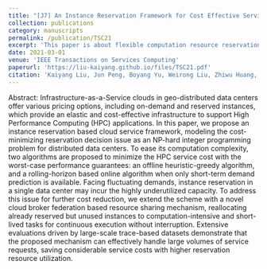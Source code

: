 ```yaml
---
title: "[J7] An Instance Reservation Framework for Cost Effective Services in Geo-Distributed Data Centers"
collection: publications
category: manuscripts
permalink: /publication/TSC21
excerpt: 'This paper is about flexible computation resource reservation and task placement in geo-distributed data centers.'
date: 2021-03-01
venue: 'IEEE Transactions on Services Computing'
paperurl: 'https://liu-kaiyang.github.io/files/TSC21.pdf'
citation: 'Kaiyang Liu, Jun Peng, Boyang Yu, Weirong Liu, Zhiwu Huang, Jianping Pan. An instance reservation framework for cost effective services in geo-distributed data centers, IEEE Transactions on Services Computing, vol. 14, no. 2, pp. 356–370, 2021.'
---
```


Abstract: Infrastructure-as-a-Service clouds in geo-distributed data centers offer various pricing options, including on-demand and reserved instances, which provide an elastic and cost-effective infrastructure to support High Performance Computing (HPC) applications. In this paper, we propose an instance reservation based cloud service framework, modeling the cost-minimizing reservation decision issue as an NP-hard integer programming problem for distributed data centers. To ease its computation complexity, two algorithms are proposed to minimize the HPC service cost with the worst-case performance guarantees: an offline heuristic-greedy algorithm, and a rolling-horizon based online algorithm when only short-term demand prediction is available. Facing fluctuating demands, instance reservation in a single data center may incur the highly underutilized capacity. To address this issue for further cost reduction, we extend the scheme with a novel cloud broker federation based resource sharing mechanism, reallocating already reserved but unused instances to computation-intensive and short-lived tasks for continuous execution without interruption. Extensive evaluations driven by large-scale trace-based datasets demonstrate that the proposed mechanism can effectively handle large volumes of service requests, saving considerable service costs with higher reservation resource utilization.
